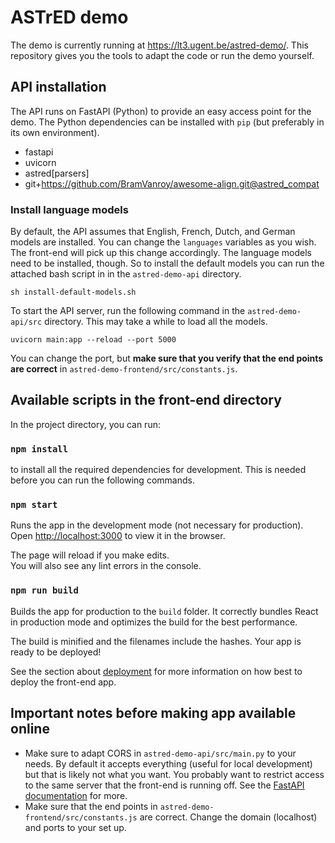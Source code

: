 # ASTrED demo

The demo is currently running at https://lt3.ugent.be/astred-demo/. This repository gives you the tools to adapt the code or run
the demo yourself.

## API installation

The API runs on FastAPI (Python) to provide an easy access point for the demo. The Python dependencies
can be installed with `pip` (but preferably in its own environment).

- fastapi 
- uvicorn
- astred[parsers]
- git+https://github.com/BramVanroy/awesome-align.git@astred_compat

### Install language models

By default, the API assumes that English, French, Dutch, and German models are installed. You can change 
the `languages` variables as you wish. The front-end will pick up this change accordingly. The language 
models need to be installed, though. So to install the default models you can run the attached bash script in
in the `astred-demo-api` directory.

```shell
sh install-default-models.sh
```
 
To start the API server, run the following command in the `astred-demo-api/src` directory. This may take a while to 
load all the models.

```shell
uvicorn main:app --reload --port 5000
```

You can change the port, but **make sure that you verify that the end points are correct** in
`astred-demo-frontend/src/constants.js`.

## Available scripts in the front-end directory

In the project directory, you can run:

### `npm install`

to install all the required dependencies for development. This is needed before you can run the following commands.

### `npm start`

Runs the app in the development mode (not necessary for production).
Open [http://localhost:3000](http://localhost:3000) to view it in the browser.

The page will reload if you make edits.\
You will also see any lint errors in the console.

### `npm run build`

Builds the app for production to the `build` folder.
It correctly bundles React in production mode and optimizes the build for the best performance.

The build is minified and the filenames include the hashes.
Your app is ready to be deployed!

See the section about [deployment](https://facebook.github.io/create-react-app/docs/deployment) for more information
on how best to deploy the front-end app.

## Important notes before making app available online

- Make sure to adapt CORS in `astred-demo-api/src/main.py` to your needs. By default it accepts everything (useful 
  for local development) but that is likely not what you want. You probably want to restrict access to the same server
  that the front-end is running off. See the
  [FastAPI documentation](https://fastapi.tiangolo.com/tutorial/cors/#use-corsmiddleware) for more.
- Make sure that the end points in `astred-demo-frontend/src/constants.js` are correct. Change the domain (localhost)
  and ports to your set up.
